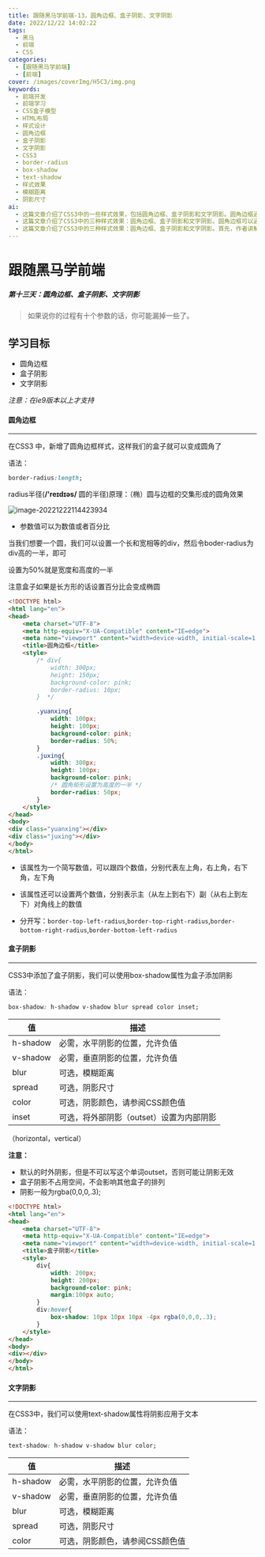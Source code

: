 ```yaml
---
title: 跟随黑马学前端-13，圆角边框、盒子阴影、文字阴影
date: 2022/12/22 14:02:22
tags:
  - 黑马
  - 前端
  - CSS
categories:
  - [跟随黑马学前端]
  - [前端]
cover: /images/coverImg/H5C3/img.png
keywords:
  - 前端开发
  - 前端学习
  - CSS盒子模型
  - HTML布局
  - 样式设计
  - 圆角边框
  - 盒子阴影
  - 文字阴影
  - CSS3
  - border-radius
  - box-shadow
  - text-shadow
  - 样式效果
  - 模糊距离
  - 阴影尺寸
ai:
  - 这篇文章介绍了CSS3中的一些样式效果，包括圆角边框、盒子阴影和文字阴影。圆角边框通过`border-radius`属性创建，可以实现各种形状的圆角。盒子阴影可以使用`box-shadow`属性添加，具有多个参数来控制阴影的位置、大小和颜色。文字阴影则可以通过`text-shadow`属性为文本添加阴影效果。这些样式效果可以增强网页的视觉吸引力，但需要注意它们在IE9版本以上才能正常显示。
  - 这篇文章介绍了CSS3中的三种样式效果：圆角边框、盒子阴影和文字阴影。圆角边框可以通过`border-radius`属性创建，允许设置半径值以实现不同的圆角效果。盒子阴影可以通过`box-shadow`属性添加，提供了控制阴影的多个参数，如水平和垂直位置、模糊距离和颜色。文字阴影使用`text-shadow`属性，可为文本添加阴影效果，也支持多个参数，包括位置、模糊距离和颜色。这些样式效果可以提高网页的视觉吸引力和创意。需要注意的是，这些效果在IE9版本以上才得到支持。
  - 这篇文章介绍了CSS3中的三种样式效果：圆角边框、盒子阴影和文字阴影。首先，作者讲解了如何使用`border-radius`属性创建圆角边框，包括设置半径值和应用于不同角的半径。接下来，文章介绍了如何使用`box-shadow`属性为盒子添加阴影效果，包括水平和垂直阴影位置、模糊距离、阴影尺寸和颜色的设置。最后，作者讨论了如何使用`text-shadow`属性为文本添加阴影效果，包括水平和垂直阴影位置、模糊距离和颜色的设置。这些样式效果可以用于美化网页，增加吸引力和创意。需要注意的是，这些效果在IE9版本以上才得到支持。
---
```

# 跟随黑马学前端

##### 第十三天：圆角边框、盒子阴影、文字阴影

> 如果说你的过程有十个参数的话，你可能漏掉一些了。



## 学习目标

* 圆角边框
* 盒子阴影
* 文字阴影

<em>注意：在ie9版本以上才支持</em>



#### 圆角边框

---

在CSS3 中，新增了圆角边框样式，这样我们的盒子就可以变成圆角了

语法：

~~~CSS
border-radius:length;
~~~

radius半径(**/'reɪdɪəs/** 圆的半径)原理：（椭）圆与边框的交集形成的圆角效果

![image-20221222114423934](./跟随黑马学前端-13.assets/borderredius.png)

* 参数值可以为数值或者百分比

当我们想要一个圆，我们可以设置一个长和宽相等的div，然后令boder-radius为div高的一半，即可

设置为50%就是宽度和高度的一半

注意盒子如果是长方形的话设置百分比会变成椭圆

~~~HTML
<!DOCTYPE html>
<html lang="en">
<head>
    <meta charset="UTF-8">
    <meta http-equiv="X-UA-Compatible" content="IE=edge">
    <meta name="viewport" content="width=device-width, initial-scale=1.0">
    <title>圆角边框</title>
    <style>
        /* div{
            width: 300px;
            height: 150px;
            background-color: pink;
            border-radius: 10px;
        }  */

        .yuanxing{
            width: 100px;
            height: 100px;
            background-color: pink;
            border-radius: 50%;
        }
        .juxing{
            width: 300px;
            height: 100px;
            background-color: pink;
            /* 圆角矩形设置为高度的一半 */
            border-radius: 50px;
        }
    </style>
</head>
<body>
<div class="yuanxing"></div>
<div class="juxing"></div>
</body>
</html>
~~~

* 该属性为一个简写数值，可以跟四个数值，分别代表左上角，右上角，右下角，左下角

* 该属性还可以设置两个数值，分别表示主（从左上到右下）副（从右上到左下）对角线上的数值

* 分开写：`border-top-left-radius`,`border-top-right-radius`,`border-bottom-right-radius`,`border-bottom-left-radius`



#### 盒子阴影

---

CSS3中添加了盒子阴影，我们可以使用box-shadow属性为盒子添加阴影

语法：

~~~CSS
box-shadow: h-shadow v-shadow blur spread color inset;
~~~

| 值       | 描述                                     |
| -------- | ---------------------------------------- |
| h-shadow | 必需，水平阴影的位置，允许负值           |
| v-shadow | 必需，垂直阴影的位置，允许负值           |
| blur     | 可选，模糊距离                           |
| spread   | 可选，阴影尺寸                           |
| color    | 可选，阴影颜色，请参阅CSS颜色值          |
| inset    | 可选，将外部阴影（outset）设置为内部阴影 |

（horizontal，vertical）

**注意：**

* 默认的时外阴影，但是不可以写这个单词outset，否则可能让阴影无效
* 盒子阴影不占用空间，不会影响其他盒子的排列
* 阴影一般为rgba(0,0,0,.3);

~~~HTML
<!DOCTYPE html>
<html lang="en">
<head>
    <meta charset="UTF-8">
    <meta http-equiv="X-UA-Compatible" content="IE=edge">
    <meta name="viewport" content="width=device-width, initial-scale=1.0">
    <title>盒子阴影</title>
    <style>
        div{
            width: 200px;
            height: 200px;
            background-color: pink;
            margin:100px auto;
        }
        div:hover{
            box-shadow: 10px 10px 10px -4px rgba(0,0,0,.3);
        }
    </style>
</head>
<body>
<div></div>
</body>
</html>
~~~



#### 文字阴影

---

在CSS3中，我们可以使用text-shadow属性将阴影应用于文本

语法：

~~~CSS
text-shadow: h-shadow v-shadow blur color;
~~~

| 值       | 描述                            |
| -------- | ------------------------------- |
| h-shadow | 必需，水平阴影的位置，允许负值  |
| v-shadow | 必需，垂直阴影的位置，允许负值  |
| blur     | 可选，模糊距离                  |
| spread   | 可选，阴影尺寸                  |
| color    | 可选，阴影颜色，请参阅CSS颜色值 |
